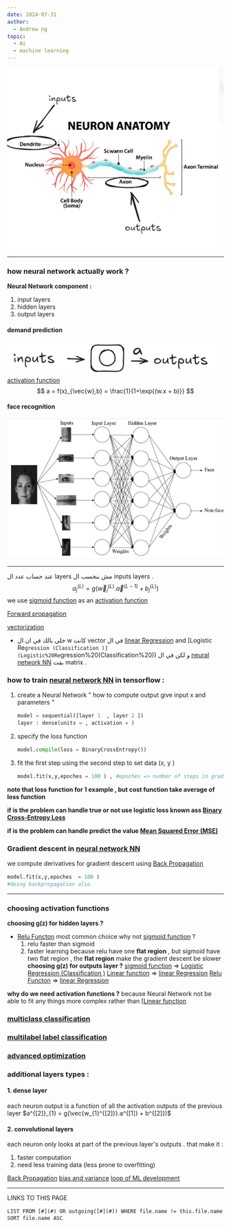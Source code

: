 ```yaml
---
date: 2024-07-31
author:
  - Andrew ng
topic:
  - Ai
  - machine learning
---
```


![Pasted image 20240731015629](Attachment/Pasted%20image%2020240731015629.png)

---
### how neural network actually work  ? 
**Neural Network component :**
1. input layers 
2. hidden layers 
3. output layers 
#### demand prediction
![Pasted image 20240731020023](Attachment/Pasted%20image%2020240731020023.png)
[activation function](activation%20function.md)
$$
a = f(x)_{\vec{w},b} = \frac{1}{1+\exp{(w.x + b)}}
$$
#### face recognition 
![Pasted image 20240731020843](Attachment/Pasted%20image%2020240731020843.png)

---
عند حساب عدد ال layers مش بنحسب ال inputs layers . 
$$
a^{(L)}_{j} = g(\vec{w}_{j}^{(L)} . \vec{a}^{(L-1)} + b_{j}^{(L)} ) 
$$
we use [sigmoid function](sigmoid%20function.md) as an [activation function](activation%20function.md)

[Forward propagation](Forward%20propagation.md)

[vectorization](vectorization.md)

- خلي بالك في ان ال w كانت vector في ال [linear Regression](linear%20Regression.md) and [Logistic Re`gression (Classification )](Logistic%20Re`gression%20(Classification%20)) و لكن في ال [neural network NN](_ZettleNotes/programming%20Notes/Ai%20Notes/neural%20network%20NN.md) بقت matrix . 

### how to train [neural network NN](_ZettleNotes/programming%20Notes/Ai%20Notes/neural%20network%20NN.md) in tensorflow  :
1. create a Neural Network " how to compute output give input x and parameters "
	```python 
	model = sequential([layer 1  , layer 2 ])
	layer : dense(units = , activation = )
	```
2. specify the loss function 
	```python 
	model.compile(loss = BinaryCrossEntropy()) 
	```
3. fit the first step using the second step to set data (x, y ) 
	```python
	model.fit(x,y,epoches = 100 ) , #epoches => number of steps in gradient descent  
	```

**note that loss function for 1 example , but cost function take average of loss function** 

**if is the problem can handle true or not use logistic loss known ass [Binary Cross-Entropy Loss](Binary%20Cross-Entropy%20Loss.md)**

**if is the problem can handle predict the value [Mean Squared Error (MSE)](Mean%20Squared%20Error%20(MSE).md)**

### Gradient descent in [neural network NN](_ZettleNotes/programming%20Notes/Ai%20Notes/neural%20network%20NN.md) 
we compute derivatives for gradient descent using [Back Propagation](Back%20Propagation.md) 
```python
model.fit(x,y,epoches  = 100 ) 
#doing backpropagation also 
```

---

### choosing activation functions 
**choosing g(z) for hidden layers ?**
- [Relu Functon](Relu%20Functon.md) most common choice why not [sigmoid function](sigmoid%20function.md) ? 
	1. relu faster than sigmoid 
	2. faster learning because relu have one **flat region** , but sigmoid have two flat region  , the **flat region** make the gradient descent be slower  
**choosing g(z) for outputs layer ?** 
[sigmoid function](sigmoid%20function.md) => [Logistic Regression (Classification )](Logistic%20Regression%20(Classification%20).md)
[Linear function](Linear%20function.md) => [linear Regression](linear%20Regression.md)
[Relu Functon](Relu%20Functon.md) => [linear Regression](linear%20Regression.md)

**why do we need activation functions ?**
because Neural Network not be able to fit any things more complex rather than [[Linear function](%20no%20activation%20function%20)

### [multiclass classification](multiclass%20classification.md) 

### [multilabel label classification ](multilabel%20label%20classification%20)

### [advanced optimization](advanced%20optimization.md) 

### additional layers types : 
#### 1. dense layer 
each neuron output is a function of all the activation outputs of the previous layer 
$a^{[2]}_{1} = g(\vec{w_{1}^{[2]}}.a^{[1]} + b^{[2]})$

#### 2. convolutional layers  
each neuron only looks at part of the previous layer's outputs . 
that make it : 
1. faster computation 
2. need less training data (less prone to overfitting) 

[Back Propagation](Back%20Propagation.md)
[bias and variance](bias%20and%20variance.md)
[loop of ML development ](loop%20of%20ML%20development%20)




----
LINKS TO THIS PAGE 
```dataview 
LIST FROM [#](#) OR outgoing([#](#)) WHERE file.name != this.file.name SORT file.name ASC
```

